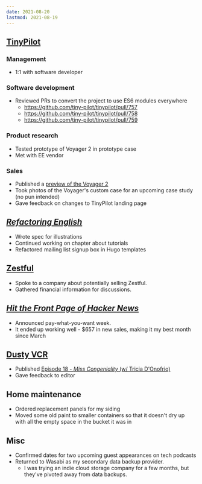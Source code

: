 ```yaml
---
date: 2021-08-20
lastmod: 2021-08-19
---
```


## [TinyPilot](https://tinypilotkvm.com)

### Management

- 1:1 with software developer

### Software development

- Reviewed PRs to convert the project to use ES6 modules everywhere
  - <https://github.com/tiny-pilot/tinypilot/pull/757>
  - <https://github.com/tiny-pilot/tinypilot/pull/758>
  - <https://github.com/tiny-pilot/tinypilot/pull/759>

### Product research

- Tested prototype of Voyager 2 in prototype case
- Met with EE vendor

### Sales

- Published a [preview of the Voyager 2](https://tinypilotkvm.com/blog/voyager-2-preview)
- Took photos of the Voyager's custom case for an upcoming case study (no pun intended)
- Gave feedback on changes to TinyPilot landing page

## [_Refactoring English_](https://refactoringenglish.com)

- Wrote spec for illustrations
- Continued working on chapter about tutorials
- Refactored mailing list signup box in Hugo templates

## [Zestful](https://zestfuldata.com)

- Spoke to a company about potentially selling Zestful.
- Gathered financial information for discussions.

## [_Hit the Front Page of Hacker News_](https://hitthefrontpage.com)

- Announced pay-what-you-want week.
- It ended up working well - $657 in new sales, making it my best month since March

## [Dusty VCR](https://dustyvcr.com)

- Published [Episode 18 - _Miss Congeniality_ (w/ Tricia D'Onofrio)](https://dustyvcr.com/19-miss-congeniality/)
- Gave feedback to editor

## Home maintenance

- Ordered replacement panels for my siding
- Moved some old paint to smaller containers so that it doesn't dry up with all the empty space in the bucket it was in

## Misc

- Confirmed dates for two upcoming guest appearances on tech podcasts
- Returned to Wasabi as my secondary data backup provider.
  - I was trying an indie cloud storage company for a few months, but they've pivoted away from data backups.
